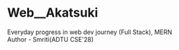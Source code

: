 # Web__Akatsuki
Everyday progress in web dev journey (Full Stack), MERN 
<br>
Author - Smriti(ADTU CSE'28)

